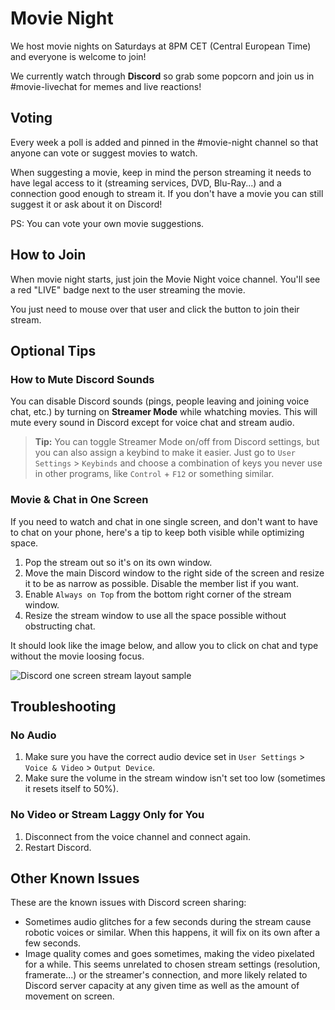 # Movie Night

We host movie nights on Saturdays at 8PM CET (Central European Time) and everyone is welcome to join!

We currently watch through **Discord** so grab some popcorn and join us in #movie-livechat for memes and live reactions!

## Voting

Every week a poll is added and pinned in the #movie-night channel so that anyone can vote or suggest movies to watch.

When suggesting a movie, keep in mind the person streaming it needs to have legal access to it (streaming services, DVD, Blu-Ray...) and a connection good enough to stream it. If you don't have a movie you can still suggest it or ask about it on Discord!

PS: You can vote your own movie suggestions.

## How to Join

When movie night starts, just join the Movie Night voice channel. You'll see a red "LIVE" badge next to the user streaming the movie.

You just need to mouse over that user and click the button to join their stream.

## Optional Tips

### How to Mute Discord Sounds

You can disable Discord sounds (pings, people leaving and joining voice chat, etc.) by turning on **Streamer Mode** while whatching movies. This will mute every sound in Discord except for voice chat and stream audio.

> **Tip:** You can toggle Streamer Mode on/off from Discord settings, but you can also assign a keybind to make it easier. Just go to `User Settings` > `Keybinds` and choose a combination of keys you never use in other programs, like `Control` + `F12` or something similar.

### Movie & Chat in One Screen

If you need to watch and chat in one single screen, and don't want to have to chat on your phone, here's a tip to keep both visible while optimizing space.

1. Pop the stream out so it's on its own window.
2. Move the main Discord window to the right side of the screen and resize it to be as narrow as possible. Disable the member list if you want.
3. Enable `Always on Top` from the bottom right corner of the stream window.
4. Resize the stream window to use all the space possible without obstructing chat.

It should look like the image below, and allow you to click on chat and type without the movie loosing focus.

![Discord one screen stream layout sample](https://i.imgur.com/AjJexeD.png)

## Troubleshooting

### No Audio

1. Make sure you have the correct audio device set in `User Settings` > `Voice & Video` > `Output Device`.
2. Make sure the volume in the stream window isn't set too low (sometimes it resets itself to 50%).

### No Video or Stream Laggy Only for You

1. Disconnect from the voice channel and connect again.
2. Restart Discord.

## Other Known Issues

These are the known issues with Discord screen sharing:

- Sometimes audio glitches for a few seconds during the stream cause robotic voices or similar. When this happens, it will fix on its own after a few seconds.
- Image quality comes and goes sometimes, making the video pixelated for a while. This seems unrelated to chosen stream settings (resolution, framerate...) or the streamer's connection, and more likely related to Discord server capacity at any given time as well as the amount of movement on screen.
